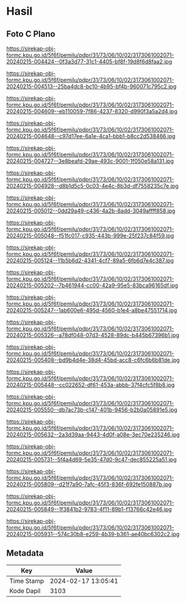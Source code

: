 # Hasil

## Foto C Plano

https://sirekap-obj-formc.kpu.go.id/5f6f/pemilu/pdpr/31/73/06/10/02/3173061002071-20240215-004424--0f3a3d77-31c1-4405-bf8f-19d8f6d8faa2.jpg

https://sirekap-obj-formc.kpu.go.id/5f6f/pemilu/pdpr/31/73/06/10/02/3173061002071-20240215-004513--25ba4dc8-bc10-4b95-bf4b-960071c795c2.jpg

https://sirekap-obj-formc.kpu.go.id/5f6f/pemilu/pdpr/31/73/06/10/02/3173061002071-20240215-004609--eb110059-7f86-4237-8320-d990f3a5a2d4.jpg

https://sirekap-obj-formc.kpu.go.id/5f6f/pemilu/pdpr/31/73/06/10/02/3173061002071-20240215-004648--c97d17ee-6a1e-4ca1-bbb1-b8cc2d538466.jpg

https://sirekap-obj-formc.kpu.go.id/5f6f/pemilu/pdpr/31/73/06/10/02/3173061002071-20240215-004727--3e8beafd-29ae-493c-9001-1f050e58a131.jpg

https://sirekap-obj-formc.kpu.go.id/5f6f/pemilu/pdpr/31/73/06/10/02/3173061002071-20240215-004928--d8b1d5c5-0c03-4e4c-8b3d-df7558235c7e.jpg

https://sirekap-obj-formc.kpu.go.id/5f6f/pemilu/pdpr/31/73/06/10/02/3173061002071-20240215-005012--0dd29a49-c436-4a2b-8add-3049affff858.jpg

https://sirekap-obj-formc.kpu.go.id/5f6f/pemilu/pdpr/31/73/06/10/02/3173061002071-20240215-005048--f51fc017-c935-443b-999e-25f237c84f59.jpg

https://sirekap-obj-formc.kpu.go.id/5f6f/pemilu/pdpr/31/73/06/10/02/3173061002071-20240215-005124--11b5b6d2-4341-4cf7-89a5-6fb6d7e4c387.jpg

https://sirekap-obj-formc.kpu.go.id/5f6f/pemilu/pdpr/31/73/06/10/02/3173061002071-20240215-005202--7b461944-cc00-42a9-95e5-83bca96165df.jpg

https://sirekap-obj-formc.kpu.go.id/5f6f/pemilu/pdpr/31/73/06/10/02/3173061002071-20240215-005247--1ab600e6-495d-4560-b1e4-a8be47551714.jpg

https://sirekap-obj-formc.kpu.go.id/5f6f/pemilu/pdpr/31/73/06/10/02/3173061002071-20240215-005326--a78df048-07d3-4528-89dc-b445b67396b1.jpg

https://sirekap-obj-formc.kpu.go.id/5f6f/pemilu/pdpr/31/73/06/10/02/3173061002071-20240215-005408--bd9b4d4e-38d4-45bd-acc8-c6fc6b6b81de.jpg

https://sirekap-obj-formc.kpu.go.id/5f6f/pemilu/pdpr/31/73/06/10/02/3173061002071-20240215-005448--cc022652-df61-453a-abbb-37f4cfc5f8b8.jpg

https://sirekap-obj-formc.kpu.go.id/5f6f/pemilu/pdpr/31/73/06/10/02/3173061002071-20240215-005550--db7ac73b-c147-401b-9456-b2b0a05891e5.jpg

https://sirekap-obj-formc.kpu.go.id/5f6f/pemilu/pdpr/31/73/06/10/02/3173061002071-20240215-005632--2a3d39aa-9443-4d0f-a08e-3ec70e235246.jpg

https://sirekap-obj-formc.kpu.go.id/5f6f/pemilu/pdpr/31/73/06/10/02/3173061002071-20240215-005731--5f4a4d69-5e35-47d0-9c47-dec855225a51.jpg

https://sirekap-obj-formc.kpu.go.id/5f6f/pemilu/pdpr/31/73/06/10/02/3173061002071-20240215-005809--d21f7a90-7afc-45f3-836f-692fe150887b.jpg

https://sirekap-obj-formc.kpu.go.id/5f6f/pemilu/pdpr/31/73/06/10/02/3173061002071-20240215-005849--1f3841b2-9783-4f11-89b1-f13766c42e46.jpg

https://sirekap-obj-formc.kpu.go.id/5f6f/pemilu/pdpr/31/73/06/10/02/3173061002071-20240215-005931--574c30b8-e259-4b39-b361-ae40bc6302c2.jpg


## Metadata

| Key        | Value               |
| ---------- | ------------------- |
| Time Stamp | 2024-02-17 13:05:41 |
| Kode Dapil | 3103                |



